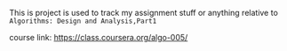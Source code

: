 This is project is used to track my assignment stuff or anything relative to ```Algorithms: Design and Analysis,Part1```

course link: https://class.coursera.org/algo-005/
